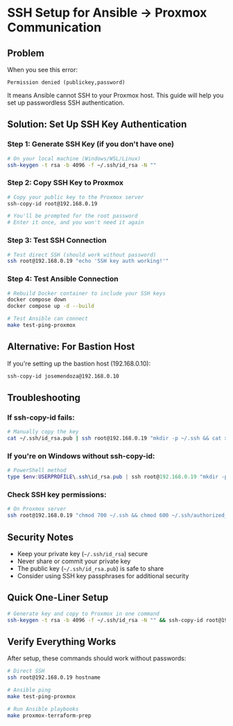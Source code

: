 # SSH Setup for Ansible → Proxmox Communication

## Problem
When you see this error:
```
Permission denied (publickey,password)
```

It means Ansible cannot SSH to your Proxmox host. This guide will help you set up passwordless SSH authentication.

## Solution: Set Up SSH Key Authentication

### Step 1: Generate SSH Key (if you don't have one)
```bash
# On your local machine (Windows/WSL/Linux)
ssh-keygen -t rsa -b 4096 -f ~/.ssh/id_rsa -N ""
```

### Step 2: Copy SSH Key to Proxmox
```bash
# Copy your public key to the Proxmox server
ssh-copy-id root@192.168.0.19

# You'll be prompted for the root password
# Enter it once, and you won't need it again
```

### Step 3: Test SSH Connection
```bash
# Test direct SSH (should work without password)
ssh root@192.168.0.19 "echo 'SSH key auth working!'"
```

### Step 4: Test Ansible Connection
```bash
# Rebuild Docker container to include your SSH keys
docker compose down
docker compose up -d --build

# Test Ansible can connect
make test-ping-proxmox
```

## Alternative: For Bastion Host
If you're setting up the bastion host (192.168.0.10):
```bash
ssh-copy-id josemendoza@192.168.0.10
```

## Troubleshooting

### If ssh-copy-id fails:
```bash
# Manually copy the key
cat ~/.ssh/id_rsa.pub | ssh root@192.168.0.19 "mkdir -p ~/.ssh && cat >> ~/.ssh/authorized_keys"
```

### If you're on Windows without ssh-copy-id:
```powershell
# PowerShell method
type $env:USERPROFILE\.ssh\id_rsa.pub | ssh root@192.168.0.19 "mkdir -p ~/.ssh && cat >> ~/.ssh/authorized_keys"
```

### Check SSH key permissions:
```bash
# On Proxmox server
ssh root@192.168.0.19 "chmod 700 ~/.ssh && chmod 600 ~/.ssh/authorized_keys"
```

## Security Notes
- Keep your private key (`~/.ssh/id_rsa`) secure
- Never share or commit your private key
- The public key (`~/.ssh/id_rsa.pub`) is safe to share
- Consider using SSH key passphrases for additional security

## Quick One-Liner Setup
```bash
# Generate key and copy to Proxmox in one command
ssh-keygen -t rsa -b 4096 -f ~/.ssh/id_rsa -N "" && ssh-copy-id root@192.168.0.19
```

## Verify Everything Works
After setup, these commands should work without passwords:
```bash
# Direct SSH
ssh root@192.168.0.19 hostname

# Ansible ping
make test-ping-proxmox

# Run Ansible playbooks
make proxmox-terraform-prep
```